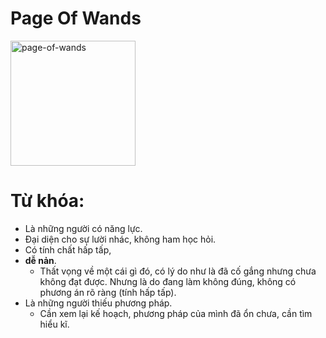 # Page Of Wands

<img style="width: 200px;" alt="page-of-wands"
  src="https://www.alittlesparkofjoy.com/wp-content/uploads/2019/08/page-of-wands-tarot-card.jpg">

**Từ khóa:**
===

* Là những người có năng lực.
* Đại diện cho sự lười nhác, không ham học hỏi.
* Có tính chất hấp tấp,
* **dễ nản**.
  * Thất vọng về một cái gì đó, có lý do như là đã cố gắng nhưng chưa không đạt được. Nhưng là do đang làm không đúng, không có phương án rõ ràng (tính hấp tấp).
* Là những người thiếu phương pháp.
  * Cần xem lại kế hoạch, phương pháp của mình đã ổn chưa, cần tìm hiểu kĩ.
